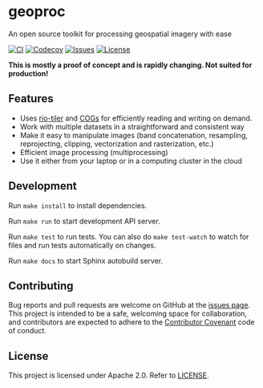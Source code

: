 # geoproc

An open source toolkit for processing geospatial imagery with ease

[![CI](https://github.com/munshkr/geoproc/actions/workflows/ci.yml/badge.svg)](https://github.com/munshkr/geoproc/actions/workflows/ci.yml)
[![Codecov](https://codecov.io/gh/munshkr/geoproc/branch/main/graph/badge.svg?token=OI1L05MO4Y)](https://codecov.io/gh/munshkr/geoproc)
[![Issues](https://img.shields.io/github/issues-closed/munshkr/geoproc)](https://github.com/munshkr/geoproc/issues)
[![License](https://img.shields.io/github/license/munshkr/geoproc)](https://github.com/munshkr/geoproc/blob/main/LICENSE)

**This is mostly a proof of concept and is rapidly changing. Not suited for production!**

## Features

* Uses [rio-tiler](https://cogeotiff.github.io/rio-tiler/) and 
  [COGs](https://www.cogeo.org/) for efficiently reading and writing on 
  demand.
* Work with multiple datasets in a straightforward and consistent way
* Make it easy to manipulate images (band concatenation, resampling,
  reprojecting, clipping, vectorization and rasterization, etc.)
* Efficient image processing (multiprocessing)
* Use it either from your laptop or in a computing cluster in the cloud

## Development

Run `make install` to install dependencies.

Run `make run` to start development API server.

Run `make test` to run tests. You can also do `make test-watch` to watch for
files and run tests automatically on changes.

Run `make docs` to start Sphinx autobuild server.

## Contributing

Bug reports and pull requests are welcome on GitHub at the [issues
page](https://github.com/munshkr/geoproc/issues). This project is intended to be
a safe, welcoming space for collaboration, and contributors are expected to
adhere to the [Contributor Covenant](http://contributor-covenant.org) code of
conduct.

## License

This project is licensed under Apache 2.0. Refer to
[LICENSE](https://github.com/munshkr/geoproc/blob/main/LICENSE).
